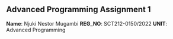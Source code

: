 <centre> <h2>**Advanced Programming Assignment 1**</h2> </center>
**Name**: Njuki Nestor Mugambi
**REG_NO**: SCT212-0150/2022
**UNIT**: Advanced Programming
